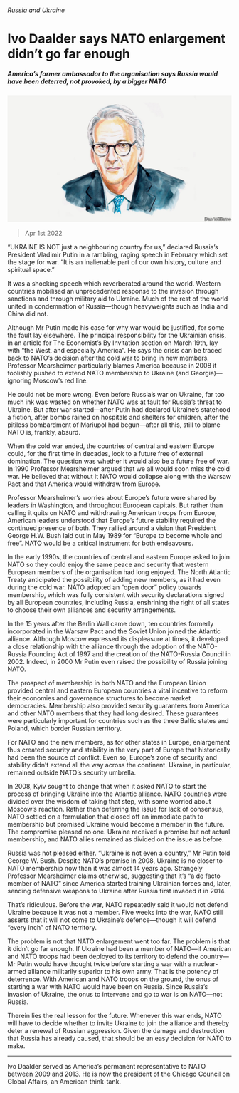 ###### Russia and Ukraine

# Ivo Daalder says NATO enlargement didn’t go far enough 

##### America’s former ambassador to the organisation says Russia would have been deterred, not provoked, by a bigger NATO 

![image](images/20220331_bid001.jpg) 

> Apr 1st 2022 

“UKRAINE IS NOT just a neighbouring country for us,” declared Russia’s President Vladimir Putin in a rambling, raging speech in February which set the stage for war. “It is an inalienable part of our own history, culture and spiritual space.”

It was a shocking speech which reverberated around the world. Western countries mobilised an unprecedented response to the invasion through sanctions and through military aid to Ukraine. Much of the rest of the world united in condemnation of Russia—though heavyweights such as India and China did not.


Although Mr Putin made his case for why war would be justified, for some the fault lay elsewhere. The principal responsibility for the Ukrainian crisis,  in an article for The Economist’s By Invitation section on March 19th, lay with “the West, and especially America”. He says the crisis can be traced back to NATO’s decision after the cold war to bring in new members. Professor Mearsheimer particularly blames America because in 2008 it foolishly pushed to extend NATO membership to Ukraine (and Georgia)—ignoring Moscow’s red line.

He could not be more wrong. Even before Russia’s war on Ukraine, far too much ink was wasted on whether NATO was at fault for Russia’s threat to Ukraine. But after war started—after Putin had declared Ukraine’s statehood a fiction, after bombs rained on hospitals and shelters for children, after the pitiless bombardment of Mariupol had begun—after all this, still to blame NATO is, frankly, absurd.

When the cold war ended, the countries of central and eastern Europe could, for the first time in decades, look to a future free of external domination. The question was whether it would also be a future free of war. In 1990 Professor Mearsheimer argued that we all would soon miss the cold war. He believed that without it NATO would collapse along with the Warsaw Pact and that America would withdraw from Europe.

Professor Mearsheimer’s worries about Europe’s future were shared by leaders in Washington, and throughout European capitals. But rather than calling it quits on NATO and withdrawing American troops from Europe, American leaders understood that Europe’s future stability required the continued presence of both. They rallied around a vision that President George H.W. Bush laid out in May 1989 for “Europe to become whole and free”. NATO would be a critical instrument for both endeavours.

In the early 1990s, the countries of central and eastern Europe asked to join NATO so they could enjoy the same peace and security that western European members of the organisation had long enjoyed. The North Atlantic Treaty anticipated the possibility of adding new members, as it had even during the cold war. NATO adopted an “open door” policy towards membership, which was fully consistent with security declarations signed by all European countries, including Russia, enshrining the right of all states to choose their own alliances and security arrangements.

In the 15 years after the Berlin Wall came down, ten countries formerly incorporated in the Warsaw Pact and the Soviet Union joined the Atlantic alliance. Although Moscow expressed its displeasure at times, it developed a close relationship with the alliance through the adoption of the NATO-Russia Founding Act of 1997 and the creation of the NATO-Russia Council in 2002. Indeed, in 2000 Mr Putin even raised the possibility of Russia joining NATO.

The prospect of membership in both NATO and the European Union provided central and eastern European countries a vital incentive to reform their economies and governance structures to become market democracies. Membership also provided security guarantees from America and other NATO members that they had long desired. These guarantees were particularly important for countries such as the three Baltic states and Poland, which border Russian territory.

For NATO and the new members, as for other states in Europe, enlargement thus created security and stability in the very part of Europe that historically had been the source of conflict. Even so, Europe’s zone of security and stability didn’t extend all the way across the continent. Ukraine, in particular, remained outside NATO’s security umbrella.

In 2008, Kyiv sought to change that when it asked NATO to start the process of bringing Ukraine into the Atlantic alliance. NATO countries were divided over the wisdom of taking that step, with some worried about Moscow’s reaction. Rather than deferring the issue for lack of consensus, NATO settled on a formulation that closed off an immediate path to membership but promised Ukraine would become a member in the future. The compromise pleased no one. Ukraine received a promise but not actual membership, and NATO allies remained as divided on the issue as before.

Russia was not pleased either. “Ukraine is not even a country,” Mr Putin told George W. Bush. Despite NATO’s promise in 2008, Ukraine is no closer to NATO membership now than it was almost 14 years ago. Strangely Professor Mearsheimer claims otherwise, suggesting that it’s “a de facto member of NATO” since America started training Ukrainian forces and, later, sending defensive weapons to Ukraine after Russia first invaded it in 2014.

That’s ridiculous. Before the war, NATO repeatedly said it would not defend Ukraine because it was not a member. Five weeks into the war, NATO still asserts that it will not come to Ukraine’s defence—though it will defend “every inch” of NATO territory.

The problem is not that NATO enlargement went too far. The problem is that it didn’t go far enough. If Ukraine had been a member of NATO—if American and NATO troops had been deployed to its territory to defend the country—Mr Putin would have thought twice before starting a war with a nuclear-armed alliance militarily superior to his own army. That is the potency of deterrence. With American and NATO troops on the ground, the onus of starting a war with NATO would have been on Russia. Since Russia’s invasion of Ukraine, the onus to intervene and go to war is on NATO—not Russia.

Therein lies the real lesson for the future. Whenever this war ends, NATO will have to decide whether to invite Ukraine to join the alliance and thereby deter a renewal of Russian aggression. Given the damage and destruction that Russia has already caused, that should be an easy decision for NATO to make.

_______________

Ivo Daalder served as America’s permanent representative to NATO between 2009 and 2013. He is now the president of the Chicago Council on Global Affairs, an American think-tank.



